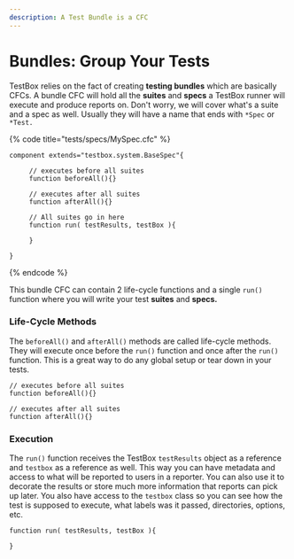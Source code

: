 ```yaml
---
description: A Test Bundle is a CFC
---
```


# Bundles: Group Your Tests

TestBox relies on the fact of creating **testing bundles** which are basically CFCs. A bundle CFC will hold all the **suites** and **specs** a TestBox runner will execute and produce reports on.  Don't worry, we will cover what's a suite and a spec as well.  Usually they will have a name that ends with `*Spec` or `*Test.`

{% code title="tests/specs/MySpec.cfc" %}
```cfscript
component extends="testbox.system.BaseSpec"{

     // executes before all suites
     function beforeAll(){}

     // executes after all suites
     function afterAll(){}

     // All suites go in here
     function run( testResults, testBox ){

     }

}
```
{% endcode %}

This bundle CFC can contain 2 life-cycle functions and a single `run()` function where you will write your test **suites** and **specs.**&#x20;

### Life-Cycle Methods

The `beforeAll()` and `afterAll()` methods are called life-cycle methods. They will execute once before the `run()` function and once after the `run()` function. This is a great way to do any global setup or tear down in your tests.

```cfscript
// executes before all suites
function beforeAll(){}

// executes after all suites
function afterAll(){}
```

### Execution

The `run()` function receives the TestBox `testResults` object as a reference and `testbox` as a reference as well. This way you can have metadata and access to what will be reported to users in a reporter. You can also use it to decorate the results or store much more information that reports can pick up later. You also have access to the `testbox` class so you can see how the test is supposed to execute, what labels was it passed, directories, options, etc.

```cfscript
function run( testResults, testBox ){

}
```
